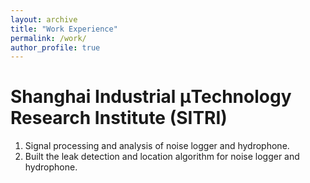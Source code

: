 ```yaml
---
layout: archive
title: "Work Experience"
permalink: /work/
author_profile: true
---
```


Shanghai Industrial μTechnology Research Institute (SITRI) 
======
1. Signal processing and analysis of noise logger and hydrophone.
2. Built the leak detection and location algorithm for noise logger and hydrophone.
